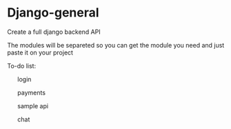 # Django-general
Create a full django backend API

The modules will be separeted so you can get the module you need and just paste it on your project

To-do list:

<ul>login</ul>
<ul>payments</ul>
<ul>sample api</ul>
<ul>chat</ul>
